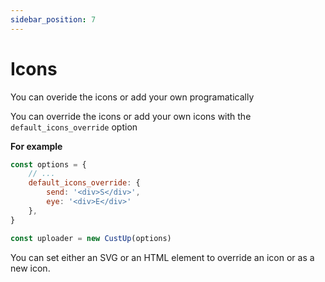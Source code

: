 ```yaml
---
sidebar_position: 7
---
```


# Icons

You can overide the icons or add your own programatically

You can override the icons or add your own icons with the `default_icons_override` option  
  
**For example**

```js
const options = {
    // ...
    default_icons_override: {
        send: '<div>S</div>',
        eye: '<div>E</div>'
    },
}

const uploader = new CustUp(options)
```

You can set either an SVG or an HTML element to override an icon or as a new icon.
